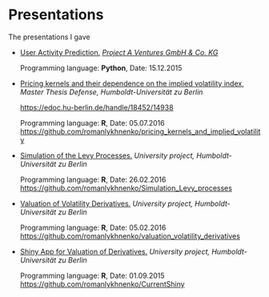 # Presentations
The presentations I gave

+ [User Activity Prediction.](https://github.com/romanlykhnenko/Presentations/blob/master/user_activity_15_12_2015.pdf) [*Project A Ventures GmbH & Co. KG*](https://www.project-a.com/de) 

  Programming language: **Python**, Date: 15.12.2015

+ [Pricing kernels and their dependence on the implied volatility index](https://github.com/romanlykhnenko/Presentations/blob/master/MasterThesisSlides.pdf), *Master Thesis Defense, Humboldt-Universität zu Berlin* 

  https://edoc.hu-berlin.de/handle/18452/14938

  Programming language: **R**, Date: 05.07.2016
  https://github.com/romanlykhnenko/pricing_kernels_and_implied_volatility
  
+ [Simulation of the Levy Processes.](https://github.com/romanlykhnenko/Presentations/blob/master/Simulation_of_Levy_Processes.pdf) *University project, Humboldt-Universität zu Berlin*

  Programming language: **R**, Date: 26.02.2016
  https://github.com/romanlykhnenko/Simulation_Levy_processes

+ [Valuation of Volatility Derivatives.](https://github.com/romanlykhnenko/Presentations/blob/master/ValuationVolaOptions.pdf) *University project, Humboldt-Universität zu Berlin*

  Programming language: **R**, Date: 05.02.2016
  https://github.com/romanlykhnenko/valuation_volatility_derivatives

+ [Shiny App for Valuation of Derivatives.](https://github.com/romanlykhnenko/Presentations/blob/master/ShinyAppForDerivativeValuation.pdf) *University project, Humboldt-Universität zu Berlin*

  Programming language: **R**, Date: 01.09.2015
  https://github.com/romanlykhnenko/CurrentShiny




